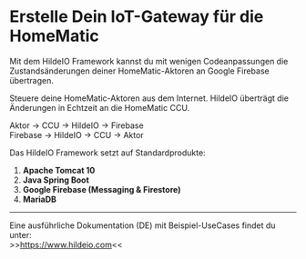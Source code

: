 <h1>Erstelle Dein IoT-Gateway für die HomeMatic</h1>
<p>Mit dem HildeIO Framework kannst du mit wenigen Codeanpassungen die Zustandsänderungen deiner HomeMatic-Aktoren an Google Firebase übertragen.</p>
<p>Steuere deine HomeMatic-Aktoren aus dem Internet. HildeIO überträgt die Änderungen in Echtzeit an die HomeMatic CCU.</p>
<p>
  Aktor -> CCU -> HildeIO -> Firebase<br>
  Firebase -> HildeIO -> CCU -> Aktor
</p>

<p>Das HildeIO Framework setzt auf Standardprodukte:</p>
<ol>
  <li><b>Apache Tomcat 10</b></li>
  <li><b>Java Spring Boot</b></li>
  <li><b>Google Firebase (Messaging & Firestore)</b></li>
  <li><b>MariaDB</b></li>
</ol>
<hr>
<p>
  Eine ausführliche Dokumentation (DE) mit Beispiel-UseCases findet du unter:<br>
  >><a href="https://www.hildeio.com">https://www.hildeio.com</a><<
</p>
